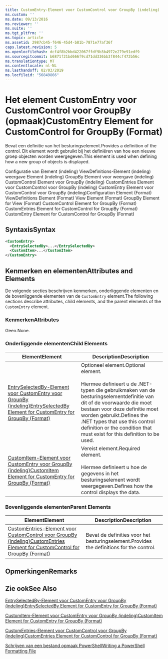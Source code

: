 ```yaml
---
title: CustomEntry-Element voor CustomControl voor GroupBy (indeling) | Microsoft Docs
ms.custom: ''
ms.date: 09/13/2016
ms.reviewer: ''
ms.suite: ''
ms.tgt_pltfrm: ''
ms.topic: article
ms.assetid: 2987cb45-f646-45d4-b81b-7871e77af36f
caps.latest.revision: 5
ms.openlocfilehash: dcf4f8b2bbd422067ffdf9b3b4972e279e91edf9
ms.sourcegitcommit: b6871f21bd666f9cd71dd336bb3f844cf472b56c
ms.translationtype: MT
ms.contentlocale: nl-NL
ms.lasthandoff: 02/03/2019
ms.locfileid: "56849866"
---
```

# <a name="customentry-element-for-customcontrol-for-groupby-format"></a><span data-ttu-id="71eb8-102">Het element CustomEntry voor CustomControl voor GroupBy (opmaak)</span><span class="sxs-lookup"><span data-stu-id="71eb8-102">CustomEntry Element for CustomControl for GroupBy (Format)</span></span>

<span data-ttu-id="71eb8-103">Bevat een definitie van het besturingselement.</span><span class="sxs-lookup"><span data-stu-id="71eb8-103">Provides a definition of the control.</span></span> <span data-ttu-id="71eb8-104">Dit element wordt gebruikt bij het definiëren van hoe een nieuwe groep objecten worden weergegeven.</span><span class="sxs-lookup"><span data-stu-id="71eb8-104">This element is used when defining how a new group of objects is displayed.</span></span>

<span data-ttu-id="71eb8-105">Configuratie van Element (indeling) ViewDefinitions-Element (indeling) weergave Element (indeling) GroupBy Element voor weergave (indeling) CustomControl Element voor GroupBy (indeling) CustomEntries Element voor CustomControl voor GroupBy (indeling) CustomEntry Element voor CustomControl voor GroupBy (indeling)</span><span class="sxs-lookup"><span data-stu-id="71eb8-105">Configuration Element (Format) ViewDefinitions Element (Format) View Element (Format) GroupBy Element for View (Format) CustomControl Element for GroupBy (Format) CustomEntries Element for CustomControl for GroupBy (Format) CustomEntry Element for CustomControl for GroupBy (Format)</span></span>

## <a name="syntax"></a><span data-ttu-id="71eb8-106">Syntaxis</span><span class="sxs-lookup"><span data-stu-id="71eb8-106">Syntax</span></span>

```xml
<CustomEntry>
  <EntrySelectedBy>...</EntrySelectedBy>
  <CustomItem>...</CustomItem>
</CustomEntry>
```

## <a name="attributes-and-elements"></a><span data-ttu-id="71eb8-107">Kenmerken en elementen</span><span class="sxs-lookup"><span data-stu-id="71eb8-107">Attributes and Elements</span></span>

<span data-ttu-id="71eb8-108">De volgende secties beschrijven kenmerken, onderliggende elementen en de bovenliggende elementen van de `CustomEntry` element.</span><span class="sxs-lookup"><span data-stu-id="71eb8-108">The following sections describe attributes, child elements, and the parent elements of the `CustomEntry` element.</span></span>

### <a name="attributes"></a><span data-ttu-id="71eb8-109">Kenmerken</span><span class="sxs-lookup"><span data-stu-id="71eb8-109">Attributes</span></span>

<span data-ttu-id="71eb8-110">Geen.</span><span class="sxs-lookup"><span data-stu-id="71eb8-110">None.</span></span>

### <a name="child-elements"></a><span data-ttu-id="71eb8-111">Onderliggende elementen</span><span class="sxs-lookup"><span data-stu-id="71eb8-111">Child Elements</span></span>

|<span data-ttu-id="71eb8-112">Element</span><span class="sxs-lookup"><span data-stu-id="71eb8-112">Element</span></span>|<span data-ttu-id="71eb8-113">Description</span><span class="sxs-lookup"><span data-stu-id="71eb8-113">Description</span></span>|
|-------------|-----------------|
|[<span data-ttu-id="71eb8-114">EntrySelectedBy-Element voor CustomEntry voor GroupBy (indeling)</span><span class="sxs-lookup"><span data-stu-id="71eb8-114">EntrySelectedBy Element for CustomEntry for GroupBy (Format)</span></span>](./entryselectedby-element-for-customentry-for-groupby-format.md)|<span data-ttu-id="71eb8-115">Optioneel element.</span><span class="sxs-lookup"><span data-stu-id="71eb8-115">Optional element.</span></span><br /><br /> <span data-ttu-id="71eb8-116">Hiermee definieert u de .NET-typen die gebruikmaken van de besturingselementdefinitie van dit of de voorwaarde die moet bestaan voor deze definitie moet worden gebruikt.</span><span class="sxs-lookup"><span data-stu-id="71eb8-116">Defines the .NET types that use this control definition or the condition that must exist for this definition to be used.</span></span>|
|[<span data-ttu-id="71eb8-117">CustomItem-Element voor CustomEntry voor GroupBy (indeling)</span><span class="sxs-lookup"><span data-stu-id="71eb8-117">CustomItem Element for CustomEntry for GroupBy (Format)</span></span>](./customitem-element-for-customentry-for-groupby-format.md)|<span data-ttu-id="71eb8-118">Vereist element.</span><span class="sxs-lookup"><span data-stu-id="71eb8-118">Required element.</span></span><br /><br /> <span data-ttu-id="71eb8-119">Hiermee definieert u hoe de gegevens in het besturingselement wordt weergegeven.</span><span class="sxs-lookup"><span data-stu-id="71eb8-119">Defines how the control displays the data.</span></span>|

### <a name="parent-elements"></a><span data-ttu-id="71eb8-120">Bovenliggende elementen</span><span class="sxs-lookup"><span data-stu-id="71eb8-120">Parent Elements</span></span>

|<span data-ttu-id="71eb8-121">Element</span><span class="sxs-lookup"><span data-stu-id="71eb8-121">Element</span></span>|<span data-ttu-id="71eb8-122">Description</span><span class="sxs-lookup"><span data-stu-id="71eb8-122">Description</span></span>|
|-------------|-----------------|
|[<span data-ttu-id="71eb8-123">CustomEntries-Element voor CustomControl voor GroupBy (indeling)</span><span class="sxs-lookup"><span data-stu-id="71eb8-123">CustomEntries Element for CustomControl for GroupBy (Format)</span></span>](./customentries-element-for-customcontrol-for-groupby-format.md)|<span data-ttu-id="71eb8-124">Bevat de definities voor het besturingselement.</span><span class="sxs-lookup"><span data-stu-id="71eb8-124">Provides the definitions for the control.</span></span>|

## <a name="remarks"></a><span data-ttu-id="71eb8-125">Opmerkingen</span><span class="sxs-lookup"><span data-stu-id="71eb8-125">Remarks</span></span>

## <a name="see-also"></a><span data-ttu-id="71eb8-126">Zie ook</span><span class="sxs-lookup"><span data-stu-id="71eb8-126">See Also</span></span>

[<span data-ttu-id="71eb8-127">EntrySelectedBy-Element voor CustomEntry voor GroupBy (indeling)</span><span class="sxs-lookup"><span data-stu-id="71eb8-127">EntrySelectedBy Element for CustomEntry for GroupBy (Format)</span></span>](./entryselectedby-element-for-customentry-for-groupby-format.md)

[<span data-ttu-id="71eb8-128">CustomItem-Element voor CustomEntry voor GroupBy (indeling)</span><span class="sxs-lookup"><span data-stu-id="71eb8-128">CustomItem Element for CustomEntry for GroupBy (Format)</span></span>](./customitem-element-for-customentry-for-groupby-format.md)

[<span data-ttu-id="71eb8-129">CustomEntries-Element voor CustomControl voor GroupBy (indeling)</span><span class="sxs-lookup"><span data-stu-id="71eb8-129">CustomEntries Element for CustomControl for GroupBy (Format)</span></span>](./customentries-element-for-customcontrol-for-groupby-format.md)

[<span data-ttu-id="71eb8-130">Schrijven van een bestand opmaak PowerShell</span><span class="sxs-lookup"><span data-stu-id="71eb8-130">Writing a PowerShell Formatting File</span></span>](./writing-a-powershell-formatting-file.md)
